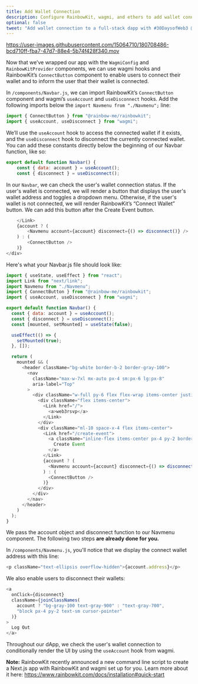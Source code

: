 ```yaml
---
title: Add Wallet Connection
description: Configure RainbowKit, wagmi, and ethers to add wallet connection to your dapp.
optional: false
tweet: "Add wallet connection to a full-stack dapp with #30DaysofWeb3 @womenbuildweb3 🌈"
---
```


https://user-images.githubusercontent.com/15064710/180708486-bcd710ff-fba7-47d7-88e4-5b74f428f340.mov

Now that we’ve wrapped our app with the `WagmiConfig` and `RainbowKitProvider` components, we can use wagmi hooks and RainbowKit’s `ConnectButton` component to enable users to connect their wallet and to inform the user that their wallet is connected.

In `/components/Navbar.js`, we can import RainbowKit’s `ConnectButton` component and wagmi’s `useAccount` and `useDisconnect` hooks. Add the following imports below the `import Navmenu from "./Navmenu";` line:

```javascript
import { ConnectButton } from "@rainbow-me/rainbowkit";
import { useAccount, useDisconnect } from "wagmi";
```

We’ll use the `useAccount` hook to access the connected wallet if it exists, and the `useDisconnect` hook to disconnect the currently connected wallet. You can add these constants directly below the beginning of our Navbar function, like so:

```javascript
export default function Navbar() {
    const { data: account } = useAccount();
    const { disconnect } = useDisconnect();
```

In our `Navbar`, we can check the user's wallet connection status. If the user's wallet is connected, we will render a button that displays the user's wallet address and toggles a dropdown menu. Otherwise, if the user's wallet is not connected, we will render RainbowKit’s “Connect Wallet” button. We can add this button after the Create Event button.

```javascript
    </Link>
    {account ? (
        <Navmenu account={account} disconnect={() => disconnect()} />
    ) : (
        <ConnectButton />
    )}
</div>
```

Here's what your Navbar.js file should look like:

```javascript
import { useState, useEffect } from "react";
import Link from "next/link";
import Navmenu from "./Navmenu";
import { ConnectButton } from "@rainbow-me/rainbowkit";
import { useAccount, useDisconnect } from "wagmi";

export default function Navbar() {
  const { data: account } = useAccount();
  const { disconnect } = useDisconnect();
  const [mounted, setMounted] = useState(false);

  useEffect(() => {
    setMounted(true);
  }, []);

  return (
    mounted && (
      <header className="bg-white border-b-2 border-gray-100">
        <nav
          className="max-w-7xl mx-auto px-4 sm:px-6 lg:px-8"
          aria-label="Top"
        >
          <div className="w-full py-6 flex flex-wrap items-center justify-between border-b border-indigo-500 lg:border-none">
            <div className="flex items-center">
              <Link href="/">
                <a>web3rsvp</a>
              </Link>
            </div>
            <div className="ml-10 space-x-4 flex items-center">
              <Link href="/create-event">
                <a className="inline-flex items-center px-4 py-2 border border-transparent text-sm font-medium rounded-md text-indigo-700 border border-indigo-100 hover:bg-indigo-50 focus:outline-none focus:ring-2 focus:ring-offset-2 focus:ring-indigo-500">
                  Create Event
                </a>
              </Link>
              {account ? (
                <Navmenu account={account} disconnect={() => disconnect()} />
              ) : (
                <ConnectButton />
              )}
            </div>
          </div>
        </nav>
      </header>
    )
  );
}
```

We pass the account object and disconnect function to our Navmenu component. The following two steps **are already done for you.**

In `/components/Navmenu.js`, you'll notice that we display the connect wallet address with this line:

```javascript
<p className="text-ellipsis overflow-hidden">{account.address}</p>
```

We also enable users to disconnect their wallets:

```javascript
<a
  onClick={disconnect}
  className={joinClassNames(
    account ? "bg-gray-100 text-gray-900" : "text-gray-700",
    "block px-4 py-2 text-sm cursor-pointer"
  )}
>
  Log Out
</a>
```

Throughout our dApp, we check the user's wallet connection to conditionally render the UI by using the `useAccount` hook from wagmi.

**Note:** RainbowKit recently announced a new command line script to create a Next.js app with RainbowKit and wagmi set up for you. Learn more about it here: https://www.rainbowkit.com/docs/installation#quick-start

